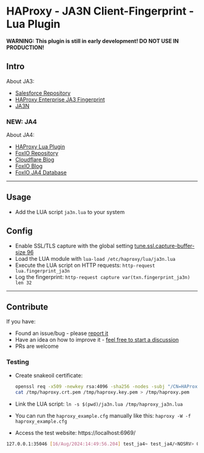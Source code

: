 # HAProxy - JA3N Client-Fingerprint - Lua Plugin

**WARNING: This plugin is still in early development! DO NOT USE IN PRODUCTION!**

## Intro

About JA3:
* [Salesforce Repository](https://github.com/salesforce/ja3)
* [HAProxy Enterprise JA3 Fingerprint](https://customer-docs.haproxy.com/bot-management/client-fingerprinting/tls-fingerprint/)
* [JA3N](https://tlsfingerprint.io/norm_fp)

### NEW: JA4

About JA4:

* [HAProxy Lua Plugin](https://github.com/O-X-L/haproxy-ja4)
* [FoxIO Repository](https://github.com/FoxIO-LLC/ja4)
* [Cloudflare Blog](https://blog.cloudflare.com/ja4-signals)
* [FoxIO Blog](https://blog.foxio.io/ja4%2B-network-fingerprinting)
* [FoxIO JA4 Database](https://ja4db.com/)

----

## Usage

* Add the LUA script `ja3n.lua` to your system

## Config

* Enable SSL/TLS capture with the global setting [tune.ssl.capture-buffer-size 96](https://www.haproxy.com/documentation/haproxy-configuration-manual/latest/#tune.ssl.capture-buffer-size)
* Load the LUA module with `lua-load /etc/haproxy/lua/ja3n.lua`
* Execute the LUA script on HTTP requests: `http-request lua.fingerprint_ja3n`
* Log the fingerprint: `http-request capture var(txn.fingerprint_ja3n) len 32`

----

## Contribute

If you have:

* Found an issue/bug - please [report it](https://github.com/O-X-L/haproxy-ja3n/issues/new)
* Have an idea on how to improve it - [feel free to start a discussion](https://github.com/O-X-L/haproxy-ja3n/discussions/new/choose)
* PRs are welcome

### Testing

* Create snakeoil certificate:

  ```bash
  openssl req -x509 -newkey rsa:4096 -sha256 -nodes -subj "/CN=HAProxy JA3N Test" -addext "subjectAltName = DNS:localhost,IP:127.0.0.1" -keyout /tmp/haproxy.key.pem -out /tmp/haproxy.crt.pem -days 30
  cat /tmp/haproxy.crt.pem /tmp/haproxy.key.pem > /tmp/haproxy.pem
  ```

* Link the LUA script: `ln -s $(pwd)/ja3n.lua /tmp/haproxy_ja3n.lua`
* You can run the `haproxy_example.cfg` manually like this: `haproxy -W -f haproxy_example.cfg`
* Access the test website: https://localhost:6969/


```bash
127.0.0.1:35046 [16/Aug/2024:14:49:56.204] test_ja4~ test_ja4/<NOSRV> 0/-1/-1/-1/0 200 49 - - PR-- 1/1/0/0/0 0/0 {t13d1715h2_002f,0035,009c,009d,1301,1302,1303,c009,c00a,c013,c014,c02b,c02c,c02f,c030,cca8,cca9_0005,000a,000b,000d,0017,001c,0022,0029,002b,002d,0033,fe0d,ff01|t13d1715h2_4a3d28116287_c114573b7948|} "GET https://localhost:6969/ HTTP/2.0"
```
